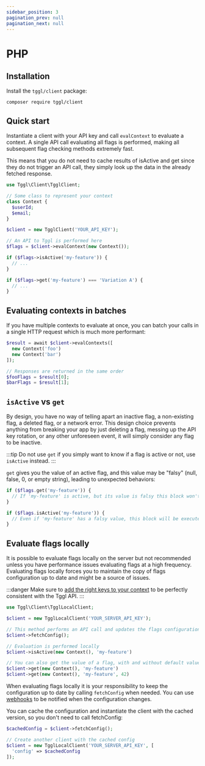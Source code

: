 ```yaml
---
sidebar_position: 3
pagination_prev: null
pagination_next: null
---
```


# PHP
## Installation
Install the `tggl/client` package:
```
composer require tggl/client
```

## Quick start

Instantiate a client with your API key and call `evalContext` to evaluate a context. A single API call evaluating all flags is performed, making all subsequent flag checking methods extremely fast.

This means that you do not need to cache results of isActive and get since they do not trigger an API call, they simply look up the data in the already fetched response.

```php
use Tggl\Client\TgglClient;

// Some class to represent your context
class Context {
  $userId;
  $email;
}

$client = new TgglClient('YOUR_API_KEY');

// An API to Tggl is performed here
$flags = $client->evalContext(new Context());

if ($flags->isActive('my-feature')) {
  // ...
}

if ($flags->get('my-feature') === 'Variation A') {
  // ...
}
```

## Evaluating contexts in batches

If you have multiple contexts to evaluate at once, you can batch your calls in a single HTTP request which is much more performant:

```php
$result = await $client->evalContexts([
  new Context('foo')
  new Context('bar')
]);

// Responses are returned in the same order
$fooFlags = $result[0];
$barFlags = $result[1];
```

## `isActive` vs `get`

By design, you have no way of telling apart an inactive flag, a non-existing flag, a deleted flag, or a network error.
This design choice prevents anything from breaking your
app by just deleting a flag, messing up the API key rotation, or any other unforeseen event, it will simply consider any flag to be inactive.

:::tip
Do not use `get` if you simply want to know if a flag is active or not, use `isActive` instead.
:::

`get` gives you the value of an active flag, and this value may be "falsy" (null, false, 0, or empty string), leading to unexpected behaviors:

```php
if ($flags.get('my-feature')) {
  // If 'my-feature' is active, but its value is falsy this block won't be executed
}

if ($flags.isActive('my-feature')) {
  // Even if 'my-feature' has a falsy value, this block will be executed
}
```

## Evaluate flags locally

It is possible to evaluate flags locally on the server but not recommended unless you have performance issues evaluating flags at a high frequency. Evaluating flags locally forces you to maintain the copy of flags configuration up to date and might be a source of issues.

:::danger
Make sure to [add the right keys to your context](../api/server-side-flags-evaluation#important-differences-with-the-api) to be perfectly consistent with the Tggl API.
:::

```php
use Tggl\Client\TgglLocalClient;

$client = new TgglLocalClient('YOUR_SERVER_API_KEY');

// This method performs an API call and updates the flags configuration
$client->fetchConfig();

// Evaluation is performed locally
$client->isActive(new Context(), 'my-feature')

// You can also get the value of a flag, with and without default value
$client->get(new Context(), 'my-feature')
$client->get(new Context(), 'my-feature', 42)
```

When evaluating flags locally it is your responsibility to keep the configuration up to date by calling `fetchConfig` when needed. You can use [webhooks](../api/webhooks) to be notified when the configuration changes.

You can cache the configuration and instantiate the client with the cached version, so you don't need to call fetchConfig:

```php
$cachedConfig = $client->fetchConfig();

// Create another client with the cached config
$client = new TgglLocalClient('YOUR_SERVER_API_KEY', [
  'config' => $cachedConfig
]);
```